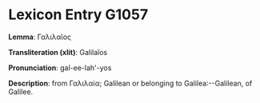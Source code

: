 # Lexicon Entry G1057

**Lemma**: Γαλιλαῖος

**Transliteration (xlit)**: Galilaîos

**Pronunciation**: gal-ee-lah'-yos

**Description**:
from Γαλιλαία; Galilean or belonging to Galilea:--Galilean, of Galilee.
